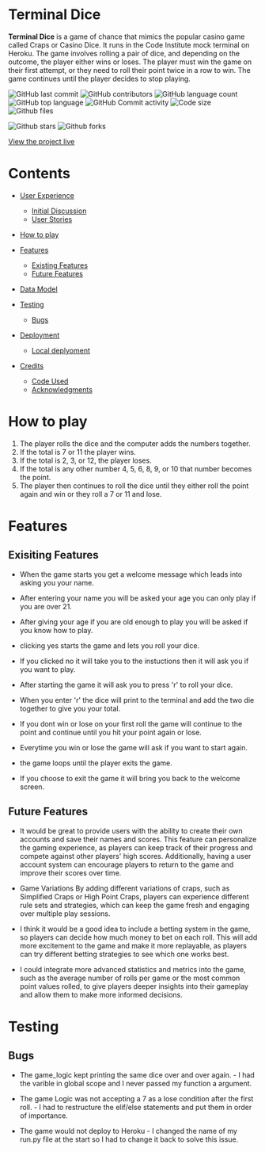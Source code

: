 # Terminal Dice
**Terminal Dice** is a game of chance that mimics the popular casino game called Craps or Casino Dice. It runs in the Code Institute mock terminal on Heroku. The game involves rolling a pair of dice, and depending on the outcome, the player either wins or loses. The player must win the game on their first attempt, or they need to roll their point twice in a row to win. The game continues until the player decides to stop playing.

![GitHub last commit](https://img.shields.io/github/last-commit/DylanP400/Terminal-dice-pp3)
![GitHub contributors](https://img.shields.io/github/contributors/DylanP400/Terminal-dice-pp3)
![GitHub language count](https://img.shields.io/github/languages/count/DylanP400/Terminal-dice-pp3)
![GitHub top language](https://img.shields.io/github/languages/top/DylanP400/Terminal-dice-pp3)
![GitHub Commit activity](https://img.shields.io/github/commit-activity/m/DylanP400/Terminal-dice-pp3?style=flat-square)
![Code size](https://img.shields.io/github/languages/code-size/DylanP400/Terminal-Dice-pp3)
![Github files](https://img.shields.io/github/directory-file-count/DylanP400/Terminal-Dice-pp3)

![Github stars](https://img.shields.io/github/stars/DylanP400/Terminal-Dice-pp3?style=social)
![Github forks](https://img.shields.io/github/forks/DylanP400/Terminal-Dice-pp3?style=social)

[View the project live](https://terminal-dice.herokuapp.com/)

# Contents
* [User Experience](#user-experience)
  * [Initial Discussion](#initial-discussion)
  * [User Stories](#user-stories)
* [How to play](#how-to-play)
* [Features](#features)

  * [Existing Features](#existing-features)
  * [Future Features](#future-features)

* [Data Model](#data-model)
* [Testing](#testing)
  * [Bugs](#bugs) 



* [Deployment](#deployment)
  * [Local deplyoment](#local-deployment)

* [Credits](#credits)

  * [Code Used](#code-used)
  * [Acknowledgments](#acknowledgments)  

# How to play

1. The player rolls the dice and the computer adds the numbers together.
2. If the total is 7 or 11 the player wins.
3. If the total is 2, 3, or 12, the player loses.
4. If the total is any other number 4, 5, 6, 8, 9, or 10 that number becomes the point.
5. The player then continues to roll the dice until they either roll the point again and win or they roll a 7 or 11 and lose.

# Features

## Exisiting Features
* When the game starts you get a welcome message which leads into asking you your name.

* After entering your name you will be asked your age you can only play if you are over 21.

* After giving your age if you are old enough to play you will be asked if you know how to play.

* clicking yes starts the game and lets you roll your dice.

* If you clicked no it will take you to the instuctions then it will ask you if you want to play.

* After starting the game it will ask you to press 'r' to roll your dice.

* When you enter 'r' the dice will print to the terminal and add the two die together to give you your total.

* If you dont win or lose on your first roll the game will continue to the point and continue until you hit your point again or lose.

* Everytime you win or lose the game will ask if you want to start again.

* the game loops until the player exits the game.

* If you choose to exit the game it will bring you back to the welcome screen.

## Future Features

* It would be great to provide users with the ability to create their own accounts and save their names and scores. This feature can personalize the gaming experience, as players can keep track of their progress and compete against other players' high scores. Additionally, having a user account system can encourage players to return to the game and improve their scores over time.

* Game Variations By adding different variations of craps, such as Simplified Craps or High Point Craps, players can experience different rule sets and strategies, which can keep the game fresh and engaging over multiple play sessions.

* I think it would be a good idea to include a betting system in the game, so players can decide how much money to bet on each roll. This will add more excitement to the game and make it more replayable, as players can try different betting strategies to see which one works best.

* I could integrate more advanced statistics and metrics into the game, such as the average number of rolls per game or the most common point values rolled, to give players deeper insights into their gameplay and allow them to make more informed decisions.

# Testing

## Bugs
* The game_logic kept printing the same dice over and over again. - I had the varible in global scope and I never passed my function a argument. 

* The game Logic was not accepting a 7 as a lose condition after the first roll. - I had to restructure the elif/else statements and put them in order of importance.

* The game would not deploy to Heroku - I changed the name of my run.py file at the start so I had to change it back to solve this issue.


<!--
https://fsymbols.com/text-art/ - for terminal dice design

https://www.youtube.com/watch?v=u51Zjlnui4Y - colorama


https://fsymbols.com/text-art/ - ACSSI art -->
